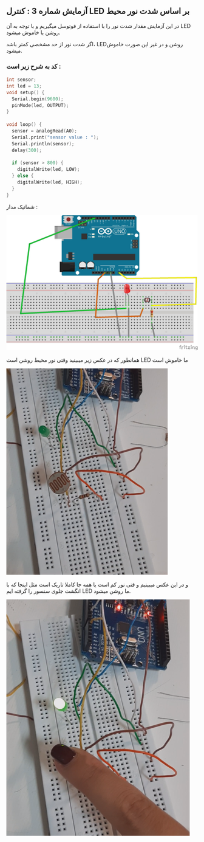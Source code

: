## آزمایش شماره 3 : کنترل LED بر اساس شدت نور محیط

 در این آزمایش مقدار شدت نور را با استفاده از فوتوسل میگیریم و با توجه به آن LED  روشن یا خاموش میشود.
 
  اگر 
شدت نور از حد مشخصی کمتر باشد، LEDروشن و در غیر این صورت 
خاموش میشود.

### کد به شرح زیر است :

```c++
int sensor;
int led = 13;
void setup() {
  Serial.begin(9600);
  pinMode(led, OUTPUT);
}

void loop() {
  sensor = analogRead(A0);
  Serial.print("sensor value : ");
  Serial.println(sensor);
  delay(300);

  if (sensor > 800) {
    digitalWrite(led, LOW);
  } else {
    digitalWrite(led, HIGH);
  }
}
```

شماتیک مدار :

![shematic](./shematic/photos%20of%20shema/5-3.jpg "shema")

همانطور که در عکس زیر میبینید وقتی نور محیط روشن است LED ما خاموش است

![photo](./photos%20of%20projects/PotPlayerMini64_ECuzuF3UxD.png)

و در این عکس میبینیم و قتی نور کم است یا همه جا کاملا تاریک است مثل اینجا که با انگشت جلوی سنسور را گرفته ایم LED ما روشن میشود.

![photo2](./photos%20of%20projects/PotPlayerMini64_JWElenI8hQ.png)